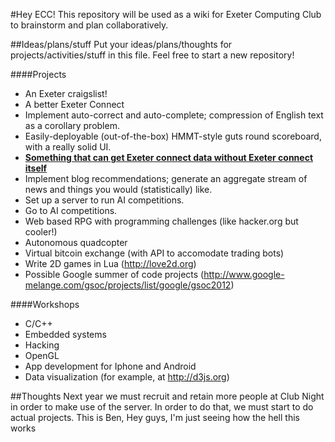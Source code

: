 #Hey ECC!
This repository will be used as a wiki for Exeter Computing Club to brainstorm and plan collaboratively.

##Ideas/plans/stuff
Put your ideas/plans/thoughts for projects/activities/stuff in this file. Feel free to start a new repository!

####Projects
- An Exeter craigslist!
- A better Exeter Connect
- Implement auto-correct and auto-complete; compression of English text as a corollary problem.
- Easily-deployable (out-of-the-box) HMMT-style guts round scoreboard, with a really solid UI.
- [__Something that can get Exeter connect data without Exeter connect itself__](https://github.com/Exeter/connect--)
- Implement blog recommendations; generate an aggregate stream of news and things you would (statistically) like.
- Set up a server to run AI competitions.
- Go to AI competitions. 
- Web based RPG with programming challenges (like hacker.org but cooler!)
- Autonomous quadcopter
- Virtual bitcoin exchange (with API to accomodate trading bots)
- Write 2D games in Lua (http://love2d.org) 
- Possible Google summer of code projects (http://www.google-melange.com/gsoc/projects/list/google/gsoc2012)

####Workshops
- C/C++
- Embedded systems
- Hacking
- OpenGL
- App development for Iphone and Android 
- Data visualization (for example, at http://d3js.org) 

##Thoughts
Next year we must recruit and retain more people at Club Night in order to make use of the server. In order to do that, we must start to do actual projects.
This is Ben, Hey guys, I'm just seeing how the hell this works
